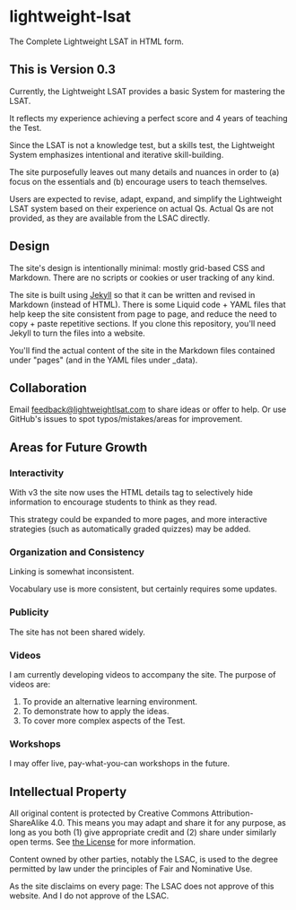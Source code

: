 # lightweight-lsat

The Complete Lightweight LSAT in HTML form.

## This is Version 0.3

Currently, the Lightweight LSAT provides a basic System for mastering the LSAT.

It reflects my experience achieving a perfect score and 4 years of teaching the Test.

Since the LSAT is not a knowledge test, but a skills test, the Lightweight System emphasizes intentional and iterative skill-building.

The site purposefully leaves out many details and nuances in order to (a) focus on the essentials and (b) encourage users to teach themselves.

Users are expected to revise, adapt, expand, and simplify the Lightweight LSAT system based on their experience on actual Qs. Actual Qs are not provided, as they are available from the LSAC directly.

## Design

The site's design is intentionally minimal: mostly grid-based CSS and Markdown. There are no scripts or cookies or user tracking of any kind.

The site is built using [Jekyll](https://jekyllrb.com) so that it can be written and revised in Markdown (instead of HTML). There is some Liquid code + YAML files that help keep the site consistent from page to page, and reduce the need to copy + paste repetitive sections. If you clone this repository, you'll need Jekyll to turn the files into a website.

You'll find the actual content of the site in the Markdown files contained under "pages" (and in the YAML files under _data).

## Collaboration

Email feedback@lightweightlsat.com to share ideas or offer to help. Or use GitHub's issues to spot typos/mistakes/areas for improvement.

## Areas for Future Growth

### Interactivity

With v3 the site now uses the HTML details tag to selectively hide information to encourage students to think as they read.

This strategy could be expanded to more pages, and more interactive strategies (such as automatically graded quizzes) may be added.

### Organization and Consistency

Linking is somewhat inconsistent.

Vocabulary use is more consistent, but certainly requires some updates.

### Publicity

The site has not been shared widely.

### Videos

I am currently developing videos to accompany the site. The purpose of videos are:

1. To provide an alternative learning environment.
2. To demonstrate how to apply the ideas.
3. To cover more complex aspects of the Test.

### Workshops

I may offer live, pay-what-you-can workshops in the future.

## Intellectual Property

All original content is protected by Creative Commons Attribution-ShareAlike 4.0. This means you may adapt and share it for any purpose, as long as you both (1) give appropriate credit and (2) share under similarly open terms. See [the License](LICENSE.txt) for more information.

Content owned by other parties, notably the LSAC, is used to the degree permitted by law under the principles of Fair and Nominative Use.

As the site disclaims on every page: The LSAC does not approve of this website. And I do not approve of the LSAC.
